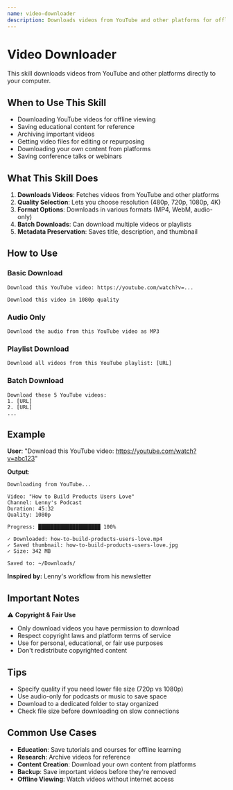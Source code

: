 ```yaml
---
name: video-downloader
description: Downloads videos from YouTube and other platforms for offline viewing, editing, or archival. Handles various formats and quality options.
---
```


# Video Downloader

This skill downloads videos from YouTube and other platforms directly to your computer.

## When to Use This Skill

- Downloading YouTube videos for offline viewing
- Saving educational content for reference
- Archiving important videos
- Getting video files for editing or repurposing
- Downloading your own content from platforms
- Saving conference talks or webinars

## What This Skill Does

1. **Downloads Videos**: Fetches videos from YouTube and other platforms
2. **Quality Selection**: Lets you choose resolution (480p, 720p, 1080p, 4K)
3. **Format Options**: Downloads in various formats (MP4, WebM, audio-only)
4. **Batch Downloads**: Can download multiple videos or playlists
5. **Metadata Preservation**: Saves title, description, and thumbnail

## How to Use

### Basic Download

```
Download this YouTube video: https://youtube.com/watch?v=...
```

```
Download this video in 1080p quality
```

### Audio Only

```
Download the audio from this YouTube video as MP3
```

### Playlist Download

```
Download all videos from this YouTube playlist: [URL]
```

### Batch Download

```
Download these 5 YouTube videos:
1. [URL]
2. [URL]
...
```

## Example

**User**: "Download this YouTube video: https://youtube.com/watch?v=abc123"

**Output**:
```
Downloading from YouTube...

Video: "How to Build Products Users Love"
Channel: Lenny's Podcast
Duration: 45:32
Quality: 1080p

Progress: ████████████████████ 100%

✓ Downloaded: how-to-build-products-users-love.mp4
✓ Saved thumbnail: how-to-build-products-users-love.jpg
✓ Size: 342 MB

Saved to: ~/Downloads/
```

**Inspired by:** Lenny's workflow from his newsletter

## Important Notes

⚠️ **Copyright & Fair Use**
- Only download videos you have permission to download
- Respect copyright laws and platform terms of service
- Use for personal, educational, or fair use purposes
- Don't redistribute copyrighted content

## Tips

- Specify quality if you need lower file size (720p vs 1080p)
- Use audio-only for podcasts or music to save space
- Download to a dedicated folder to stay organized
- Check file size before downloading on slow connections

## Common Use Cases

- **Education**: Save tutorials and courses for offline learning
- **Research**: Archive videos for reference
- **Content Creation**: Download your own content from platforms
- **Backup**: Save important videos before they're removed
- **Offline Viewing**: Watch videos without internet access

